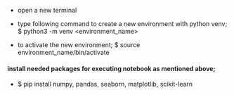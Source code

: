 

- open a new terminal
- type following command to create a new environment with python venv;
    $ python3 -m venv <environment_name>

- to activate the new environment;
    $ source environment_name/bin/activate


#### install needed packages for executing notebook as mentioned above;

* $ pip install numpy, pandas, seaborn, matplotlib, scikit-learn
